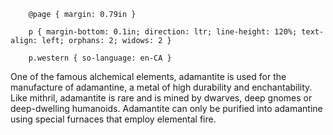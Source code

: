   
		@page { margin: 0.79in }  
		p { margin-bottom: 0.1in; direction: ltr; line-height: 120%; text-align: left; orphans: 2; widows: 2 }  
		p.western { so-language: en-CA }  
	

One of the famous alchemical elements, adamantite is used for the manufacture of adamantine, a metal of high durability and enchantability. Like mithril, adamantite is rare and is mined by dwarves, deep gnomes or deep-dwelling humanoids. Adamantite can only be purified into adamantine using special furnaces that employ elemental fire.

